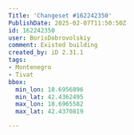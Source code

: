 ```yaml
---
Title: 'Changeset #162242350'
PublishDate: 2025-02-07T11:50:50Z
id: 162242350
user: BorisDobrovolskiy
comment: Existed building
created_by: iD 2.31.1
tags:
- Montenegro
- Tivat
bbox:
  min_lon: 18.6956896
  min_lat: 42.4362495
  max_lon: 18.6965582
  max_lat: 42.4370819

---
```

